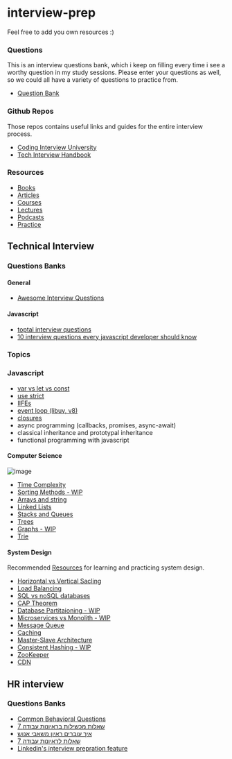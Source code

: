 # interview-prep

Feel free to add you own resources :)

### Questions

This is an interview questions bank, which i keep on filling every time i see a worthy question in my study sessions.
Please enter your questions as well, so we could all have a variety of questions to practice from.

* [Question Bank](Question-Bank.md)

### Github Repos
Those repos contains useful links and guides for the  entire interview process.
* [Coding Interview University](https://github.com/jwasham/coding-interview-university)
* [Tech Interview Handbook](https://github.com/yangshun/tech-interview-handbook)

### Resources
* [Books](Resources/Books.md)
* [Articles](Resources/Articles.md)
* [Courses](Resources/Courses.md)
* [Lectures](Resources/Lectures.md)
* [Podcasts](Resources/Podcasts.md)
* [Practice](Resources/Practice.md)

## Technical Interview

### Questions Banks
#### General
* [Awesome Interview Questions](https://github.com/MaximAbramchuck/awesome-interview-questions)

#### Javascript
* [toptal interview questions](https://www.toptal.com/javascript/interview-questions)
* [10 interview questions every javascript developer should know](https://medium.com/javascript-scene/10-interview-questions-every-javascript-developer-should-know-6fa6bdf5ad95)


### Topics

### Javascript
* [var vs let vs const](JavaScript/variables.md)
* [use strict](JavaScript/strict-mode.md)
* [IIFEs](JavaScript/IIFE.md)
* [event loop (libuv, v8)](JavaScript/event-loop.md)
* [closures](JavaScript/closures.md)
* async programming (callbacks, promises, async-await)
* classical inheritance and prototypal inheritance
* functional programming with javascript

#### Computer Science 
![image](file:///Users/shanihollander/Desktop/Screen%20Shot%202020-10-07%20at%2010.41.36.png)
* [Time Complexity](ComputerScience/Time-Complexity.md)
* [Sorting Methods - WIP](ComputerScience/Sorting-Methods.md)
* [Arrays and string](ComputerScience/Arrays-and-Strings.md)
* [Linked Lists](ComputerScience/Linked-lists.md)
* [Stacks and Queues](ComputerScience/Stacks-and-Queues.md)
* [Trees](ComputerScience/Trees.md)
* [Graphs - WIP](ComputerScience/Graphs.md)
* [Trie](ComputerScience/Trie.md)

#### System Design

Recommended [Resources](SystemDesign/Resources.md) for learning and practicing system design.

* [Horizontal vs Vertical Sacling](SystemDesign/Scaling.md)
* [Load Balancing](SystemDesign/Load-Balancing.md)
* [SQL vs noSQL databases](SystemDesign/Databases.md)
* [CAP Theorem](SystemDesign/cap-theorem.md)
* [Database Partitaioning - WIP](SystemDesign/Sharding.md)
* [Microservices vs Monolith - WIP](SystemDesign/Microservices.md)
* [Message Queue](SystemDesign/Message-Queue.md)
* [Caching](SystemDesign/Caching.md)
* [Master-Slave Architecture](SystemDesign/master-slave.md)
* [Consistent Hashing - WIP](SystemDesign/consistent-hashing.md)
* [ZooKeeper](SystemDesign/ZooKeeper.md)
* [CDN](SystemDesign/cdn.md)

## HR interview
### Questions Banks
* [Common Behavioral Questions](https://yangshun.github.io/tech-interview-handbook/behavioral-questions/)
* [7 שאלות מכשילות בראיונות עבודה](https://bit.ly/35LmdcE)
* [איך עוברים ראיון משאבי אנוש](https://www.dialog.co.il/new-world/work-search/blogs/hr-interview-part-1/)
* [7 שאלות לראיונות עבודה](https://bit.ly/2YR9TGb)
* [Linkedin's interview prepration feature](https://www.linkedin.com/interview-prep/assessments/urn:li:fs_assessment:(1,a)/question/urn:li:fs_assessmentQuestion:(10011,aq11)/)

